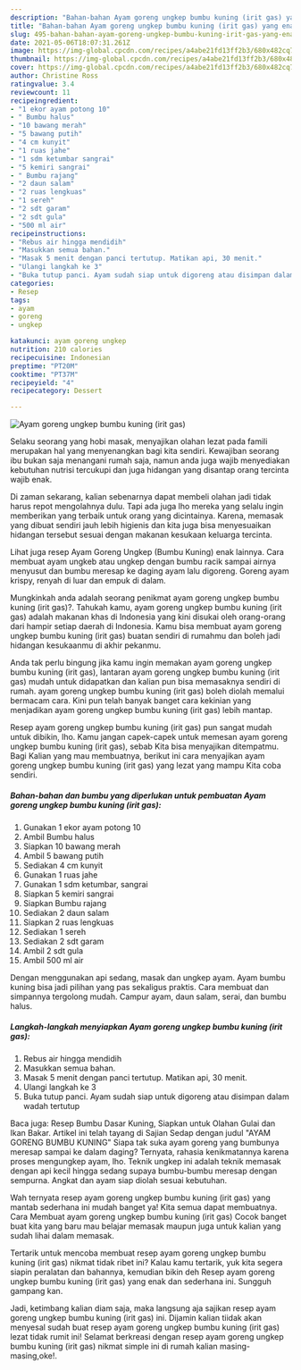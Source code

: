 ```yaml
---
description: "Bahan-bahan Ayam goreng ungkep bumbu kuning (irit gas) yang enak Untuk Jualan"
title: "Bahan-bahan Ayam goreng ungkep bumbu kuning (irit gas) yang enak Untuk Jualan"
slug: 495-bahan-bahan-ayam-goreng-ungkep-bumbu-kuning-irit-gas-yang-enak-untuk-jualan
date: 2021-05-06T18:07:31.261Z
image: https://img-global.cpcdn.com/recipes/a4abe21fd13ff2b3/680x482cq70/ayam-goreng-ungkep-bumbu-kuning-irit-gas-foto-resep-utama.jpg
thumbnail: https://img-global.cpcdn.com/recipes/a4abe21fd13ff2b3/680x482cq70/ayam-goreng-ungkep-bumbu-kuning-irit-gas-foto-resep-utama.jpg
cover: https://img-global.cpcdn.com/recipes/a4abe21fd13ff2b3/680x482cq70/ayam-goreng-ungkep-bumbu-kuning-irit-gas-foto-resep-utama.jpg
author: Christine Ross
ratingvalue: 3.4
reviewcount: 11
recipeingredient:
- "1 ekor ayam potong 10"
- " Bumbu halus"
- "10 bawang merah"
- "5 bawang putih"
- "4 cm kunyit"
- "1 ruas jahe"
- "1 sdm ketumbar sangrai"
- "5 kemiri sangrai"
- " Bumbu rajang"
- "2 daun salam"
- "2 ruas lengkuas"
- "1 sereh"
- "2 sdt garam"
- "2 sdt gula"
- "500 ml air"
recipeinstructions:
- "Rebus air hingga mendidih"
- "Masukkan semua bahan."
- "Masak 5 menit dengan panci tertutup. Matikan api, 30 menit."
- "Ulangi langkah ke 3"
- "Buka tutup panci. Ayam sudah siap untuk digoreng atau disimpan dalam wadah tertutup"
categories:
- Resep
tags:
- ayam
- goreng
- ungkep

katakunci: ayam goreng ungkep 
nutrition: 210 calories
recipecuisine: Indonesian
preptime: "PT20M"
cooktime: "PT37M"
recipeyield: "4"
recipecategory: Dessert

---
```



![Ayam goreng ungkep bumbu kuning (irit gas)](https://img-global.cpcdn.com/recipes/a4abe21fd13ff2b3/680x482cq70/ayam-goreng-ungkep-bumbu-kuning-irit-gas-foto-resep-utama.jpg)

Selaku seorang yang hobi masak, menyajikan olahan lezat pada famili merupakan hal yang menyenangkan bagi kita sendiri. Kewajiban seorang ibu bukan saja menangani rumah saja, namun anda juga wajib menyediakan kebutuhan nutrisi tercukupi dan juga hidangan yang disantap orang tercinta wajib enak.

Di zaman  sekarang, kalian sebenarnya dapat membeli olahan jadi tidak harus repot mengolahnya dulu. Tapi ada juga lho mereka yang selalu ingin memberikan yang terbaik untuk orang yang dicintainya. Karena, memasak yang dibuat sendiri jauh lebih higienis dan kita juga bisa menyesuaikan hidangan tersebut sesuai dengan makanan kesukaan keluarga tercinta. 

Lihat juga resep Ayam Goreng Ungkep (Bumbu Kuning) enak lainnya. Cara membuat ayam ungkeb atau ungkep dengan bumbu racik sampai airnya menyusut dan bumbu meresap ke daging ayam lalu digoreng. Goreng ayam krispy, renyah di luar dan empuk di dalam.

Mungkinkah anda adalah seorang penikmat ayam goreng ungkep bumbu kuning (irit gas)?. Tahukah kamu, ayam goreng ungkep bumbu kuning (irit gas) adalah makanan khas di Indonesia yang kini disukai oleh orang-orang dari hampir setiap daerah di Indonesia. Kamu bisa membuat ayam goreng ungkep bumbu kuning (irit gas) buatan sendiri di rumahmu dan boleh jadi hidangan kesukaanmu di akhir pekanmu.

Anda tak perlu bingung jika kamu ingin memakan ayam goreng ungkep bumbu kuning (irit gas), lantaran ayam goreng ungkep bumbu kuning (irit gas) mudah untuk didapatkan dan kalian pun bisa memasaknya sendiri di rumah. ayam goreng ungkep bumbu kuning (irit gas) boleh diolah memalui bermacam cara. Kini pun telah banyak banget cara kekinian yang menjadikan ayam goreng ungkep bumbu kuning (irit gas) lebih mantap.

Resep ayam goreng ungkep bumbu kuning (irit gas) pun sangat mudah untuk dibikin, lho. Kamu jangan capek-capek untuk memesan ayam goreng ungkep bumbu kuning (irit gas), sebab Kita bisa menyajikan ditempatmu. Bagi Kalian yang mau membuatnya, berikut ini cara menyajikan ayam goreng ungkep bumbu kuning (irit gas) yang lezat yang mampu Kita coba sendiri.

<!--inarticleads1-->

##### Bahan-bahan dan bumbu yang diperlukan untuk pembuatan Ayam goreng ungkep bumbu kuning (irit gas):

1. Gunakan 1 ekor ayam potong 10
1. Ambil  Bumbu halus
1. Siapkan 10 bawang merah
1. Ambil 5 bawang putih
1. Sediakan 4 cm kunyit
1. Gunakan 1 ruas jahe
1. Gunakan 1 sdm ketumbar, sangrai
1. Siapkan 5 kemiri sangrai
1. Siapkan  Bumbu rajang
1. Sediakan 2 daun salam
1. Siapkan 2 ruas lengkuas
1. Sediakan 1 sereh
1. Sediakan 2 sdt garam
1. Ambil 2 sdt gula
1. Ambil 500 ml air


Dengan menggunakan api sedang, masak dan ungkep ayam. Ayam bumbu kuning bisa jadi pilihan yang pas sekaligus praktis. Cara membuat dan simpannya tergolong mudah. Campur ayam, daun salam, serai, dan bumbu halus. 

<!--inarticleads2-->

##### Langkah-langkah menyiapkan Ayam goreng ungkep bumbu kuning (irit gas):

1. Rebus air hingga mendidih
1. Masukkan semua bahan.
1. Masak 5 menit dengan panci tertutup. Matikan api, 30 menit.
1. Ulangi langkah ke 3
1. Buka tutup panci. Ayam sudah siap untuk digoreng atau disimpan dalam wadah tertutup


Baca juga: Resep Bumbu Dasar Kuning, Siapkan untuk Olahan Gulai dan Ikan Bakar. Artikel ini telah tayang di Sajian Sedap dengan judul &#34;AYAM GORENG BUMBU KUNING&#34; Siapa tak suka ayam goreng yang bumbunya meresap sampai ke dalam daging? Ternyata, rahasia kenikmatannya karena proses mengungkep ayam, lho. Teknik ungkep ini adalah teknik memasak dengan api kecil hingga sedang supaya bumbu-bumbu meresap dengan sempurna. Angkat dan ayam siap diolah sesuai kebutuhan. 

Wah ternyata resep ayam goreng ungkep bumbu kuning (irit gas) yang mantab sederhana ini mudah banget ya! Kita semua dapat membuatnya. Cara Membuat ayam goreng ungkep bumbu kuning (irit gas) Cocok banget buat kita yang baru mau belajar memasak maupun juga untuk kalian yang sudah lihai dalam memasak.

Tertarik untuk mencoba membuat resep ayam goreng ungkep bumbu kuning (irit gas) nikmat tidak ribet ini? Kalau kamu tertarik, yuk kita segera siapin peralatan dan bahannya, kemudian bikin deh Resep ayam goreng ungkep bumbu kuning (irit gas) yang enak dan sederhana ini. Sungguh gampang kan. 

Jadi, ketimbang kalian diam saja, maka langsung aja sajikan resep ayam goreng ungkep bumbu kuning (irit gas) ini. Dijamin kalian tiidak akan menyesal sudah buat resep ayam goreng ungkep bumbu kuning (irit gas) lezat tidak rumit ini! Selamat berkreasi dengan resep ayam goreng ungkep bumbu kuning (irit gas) nikmat simple ini di rumah kalian masing-masing,oke!.

